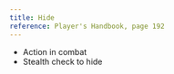 ```yaml
---
title: Hide
reference: Player's Handbook, page 192
---
```


- Action in combat
- Stealth check to hide
